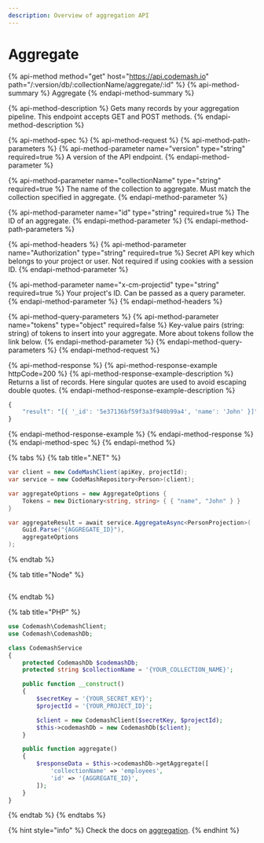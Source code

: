 ```yaml
---
description: Overview of aggregation API
---
```


# Aggregate

{% api-method method="get" host="https://api.codemash.io" path="/:version/db/:collectionName/aggregate/:id" %}
{% api-method-summary %}
Aggregate
{% endapi-method-summary %}

{% api-method-description %}
Gets many records by your aggregation pipeline. This endpoint accepts GET and POST methods.
{% endapi-method-description %}

{% api-method-spec %}
{% api-method-request %}
{% api-method-path-parameters %}
{% api-method-parameter name="version" type="string" required=true %}
A version of the API endpoint.
{% endapi-method-parameter %}

{% api-method-parameter name="collectionName" type="string" required=true %}
The name of the collection to aggregate. Must match the collection specified in aggregate.
{% endapi-method-parameter %}

{% api-method-parameter name="id" type="string" required=true %}
The ID of an aggregate.
{% endapi-method-parameter %}
{% endapi-method-path-parameters %}

{% api-method-headers %}
{% api-method-parameter name="Authorization" type="string" required=true %}
Secret API key which belongs to your project or user. Not required if using cookies with a session ID.
{% endapi-method-parameter %}

{% api-method-parameter name="x-cm-projectid" type="string" required=true %}
Your project's ID. Can be passed as a query parameter.
{% endapi-method-parameter %}
{% endapi-method-headers %}

{% api-method-query-parameters %}
{% api-method-parameter name="tokens" type="object" required=false %}
Key-value pairs \(string: string\) of tokens to insert into your aggregate. More about tokens follow the link below.
{% endapi-method-parameter %}
{% endapi-method-query-parameters %}
{% endapi-method-request %}

{% api-method-response %}
{% api-method-response-example httpCode=200 %}
{% api-method-response-example-description %}
Returns a list of records. Here singular quotes are used to avoid escaping double quotes.
{% endapi-method-response-example-description %}

```javascript
{
    "result": "[{ '_id': '5e37136bf59f3a3f940b99a4', 'name': 'John' }]",
}
```
{% endapi-method-response-example %}
{% endapi-method-response %}
{% endapi-method-spec %}
{% endapi-method %}

{% tabs %}
{% tab title=".NET" %}
```csharp
var client = new CodeMashClient(apiKey, projectId);
var service = new CodeMashRepository<Person>(client);

var aggregateOptions = new AggregateOptions {
    Tokens = new Dictionary<string, string> { { "name", "John" } }
}

var aggregateResult = await service.AggregateAsync<PersonProjection>(
    Guid.Parse("{AGGREGATE_ID}"),
    aggregateOptions
);
```
{% endtab %}

{% tab title="Node" %}
```

```
{% endtab %}

{% tab title="PHP" %}
```php
use Codemash\CodemashClient;
use Codemash\CodemashDb;

class CodemashService
{
    protected CodemashDb $codemashDb;
    protected string $collectionName = '{YOUR_COLLECTION_NAME}';

    public function __construct()
    {
        $secretKey = '{YOUR_SECRET_KEY}';
        $projectId = '{YOUR_PROJECT_ID}';

        $client = new CodemashClient($secretKey, $projectId);
        $this->codemashDb = new CodemashDb($client);
    }

    public function aggregate()
    {
        $responseData = $this->codemashDb->getAggregate([
        	'collectionName' => 'employees',
        	'id' => '{AGGREGATE_ID}',
        ]);
    }
}
```
{% endtab %}
{% endtabs %}

{% hint style="info" %}
Check the docs on [aggregation](../aggregation.md).
{% endhint %}

